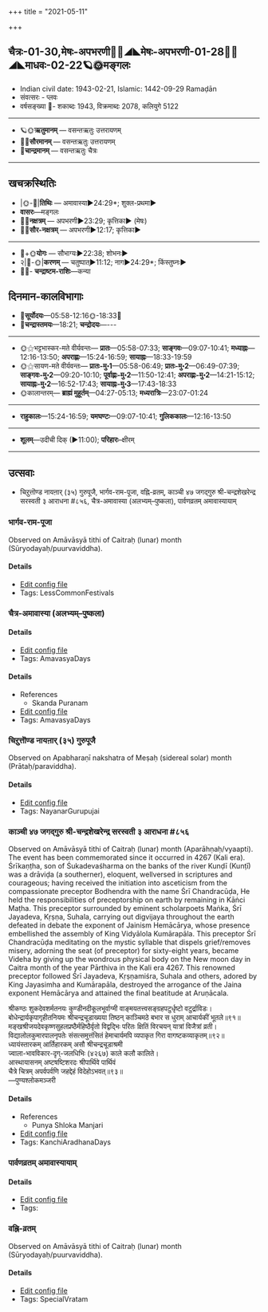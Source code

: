 +++
title = "2021-05-11"

+++
## चैत्रः-01-30,मेषः-अपभरणी🌛🌌◢◣मेषः-अपभरणी-01-28🌌🌞◢◣माधवः-02-22🪐🌞मङ्गलः
- Indian civil date: 1943-02-21, Islamic: 1442-09-29 Ramaḍān
- संवत्सरः - प्लवः
- वर्षसङ्ख्या 🌛- शकाब्दः 1943, विक्रमाब्दः 2078, कलियुगे 5122
___________________
- 🪐🌞**ऋतुमानम्** — वसन्तऋतुः उत्तरायणम्
- 🌌🌞**सौरमानम्** — वसन्तऋतुः उत्तरायणम्
- 🌛**चान्द्रमानम्** — वसन्तऋतुः चैत्रः
___________________


## खचक्रस्थितिः
- |🌞-🌛|**तिथिः** — अमावास्या►24:29*; शुक्ल-प्रथमा►  
- **वासरः**—मङ्गलः  
- 🌌🌛**नक्षत्रम्** — अपभरणी►23:29; कृत्तिका► (मेषः)  
- 🌌🌞**सौर-नक्षत्रम्** — अपभरणी►12:17; कृत्तिका►  
___________________
- 🌛+🌞**योगः** — सौभाग्यः►22:38; शोभनः►  
- २|🌛-🌞|**करणम्** — चतुष्पात्►11:12; नाग►24:29*; किंस्तुघ्नः►  
- 🌌🌛- **चन्द्राष्टम-राशिः**—कन्या  


## दिनमान-कालविभागाः
- 🌅**सूर्योदयः**—05:58-12:16🌞️-18:33🌇  
- 🌛**चन्द्रास्तमयः**—18:21; **चन्द्रोदयः**—---  
___________________
- 🌞⚝भट्टभास्कर-मते वीर्यवन्तः— **प्रातः**—05:58-07:33; **साङ्गवः**—09:07-10:41; **मध्याह्नः**—12:16-13:50; **अपराह्णः**—15:24-16:59; **सायाह्नः**—18:33-19:59  
- 🌞⚝सायण-मते वीर्यवन्तः— **प्रातः-मु॰1**—05:58-06:49; **प्रातः-मु॰2**—06:49-07:39; **साङ्गवः-मु॰2**—09:20-10:10; **पूर्वाह्णः-मु॰2**—11:50-12:41; **अपराह्णः-मु॰2**—14:21-15:12; **सायाह्नः-मु॰2**—16:52-17:43; **सायाह्नः-मु॰3**—17:43-18:33  
- 🌞कालान्तरम्— **ब्राह्मं मुहूर्तम्**—04:27-05:13; **मध्यरात्रिः**—23:07-01:24  
___________________
- **राहुकालः**—15:24-16:59; **यमघण्टः**—09:07-10:41; **गुलिककालः**—12:16-13:50  
___________________
- **शूलम्**—उदीची दिक् (►11:00); **परिहारः**–क्षीरम्  
___________________

## उत्सवाः
- चिऱुत्तॊण्ड नायऩार् (३५) गुरुपूजै, भार्गव-राम-पूजा, वह्नि-व्रतम्, काञ्ची ४७ जगद्गुरु श्री-चन्द्रशेखरेन्द्र सरस्वती ३ आराधना #८५६, चैत्र-अमावास्या (अलभ्यम्–पुष्कला), पार्वणव्रतम् अमावास्यायाम्
### भार्गव-राम-पूजा

Observed on Amāvāsyā tithi of Caitraḥ (lunar) month (Sūryodayaḥ/puurvaviddha). 

#### Details
- [Edit config file](https://github.com/jyotisham/adyatithi/tree/master/devatA/vaiShNava/lunar_month/tithi/01/30/bhArgava-rAma-pUjA.toml)
- Tags: LessCommonFestivals


### चैत्र-अमावास्या (अलभ्यम्–पुष्कला)



#### Details
- [Edit config file](https://github.com/jyotisham/adyatithi/tree/master/time_focus/monthly/amAvAsyA/description_only/caitra-amAvAsyA.toml)
- Tags: AmavasyaDays



#### Details
- References
  - Skanda Puranam
- [Edit config file](https://github.com/jyotisham/adyatithi/tree/master/time_focus/monthly/amAvAsyA/description_only/caitra-amAvAsyA.toml)
- Tags: AmavasyaDays


### चिऱुत्तॊण्ड नायऩार् (३५) गुरुपूजै

Observed on Apabharaṇī nakshatra of Meṣaḥ (sidereal solar) month (Prātaḥ/paraviddha). 

#### Details
- [Edit config file](https://github.com/jyotisham/adyatithi/tree/master/mahApuruSha/nAyanAr/sidereal_solar_month/nakshatra/01/02/cir2uttoNDa%20nAyan2Ar%20%2835%29%20gurupUjai.toml)
- Tags: NayanarGurupujai


### काञ्ची ४७ जगद्गुरु श्री-चन्द्रशेखरेन्द्र सरस्वती ३ आराधना #८५६

Observed on Amāvāsyā tithi of Caitraḥ (lunar) month (Aparāhṇaḥ/vyaapti). The event has been commemorated since it occurred in 4267 (Kali era).  
Śrīkaṇṭha, son of Śukadevaśharma on the banks of the river Kunḍī (Kunṭī) was a drāviḍa (a southerner), eloquent, wellversed in scriptures and courageous; having received the initiation into asceticism from the compassionate preceptor Bodhendra with the name Śrī Chandracūḍa, He held the responsibilities of preceptorship on earth by remaining in Kāṅci Maṭha. This preceptor surrounded by eminent scholarpoets Maṅka, Śrī Jayadeva, Kṛṣṇa, Suhala, carrying out digvijaya throughout the earth defeated in debate the exponent of Jainism Hemācārya, whose presence embellished the assembly of King Vidyālola Kumārapāla. This preceptor Śrī Chandracūḍa meditating on the mystic syllable that dispels grief/removes misery, adorning the seat (of preceptor) for sixty-eight years, became Videha by giving up the wondrous physical body on the New moon day in Caitra month of the year Pārthiva in the Kali era 4267. This renowned preceptor followed Śrī Jayadeva, Kṛṣṇamiśra, Suhala and others, adored by King Jayasimha and Kumārapāla, destroyed the arrogance of the Jaina exponent Hemācārya and attained the final beatitude at Aruṇācala.

श्रीकण्ठः शुकदेवशर्मतनयः कुण्डीनदीकूलभूर्वाग्मी वाङ्मयतत्त्वसङ्ग्रहपटुर्धृष्टो वटुर्द्राविडः।  
बोधेन्द्रार्यकृपागृहीतनियमः श्रीचन्द्रचूडाख्यया तिष्ठन् काञ्चिमठे बभार स धुराम् आचार्यकीं भूतले॥९१॥  
मङ्खश्रीजयदेवकृष्णसुहलप्रष्ठैर्महिष्ठैर्वृतो विद्वद्भिः परितः क्षितिं विरचयन् यात्रां विजैत्रां व्रती।  
विद्यालोलकुमारपालनृपतेः संसत्समुत्तंसितं हेमाचार्यमपि व्यपाकृत गिरा वागष्टकव्याकृतम्॥९२॥  
ध्यायंस्तारकम् आर्तिहारकम् असौ श्रीचन्द्रचूडाश्रमी  
ज्वाला-भावविकार-दृग्-जलधिभिः (४२६७) काले कलौ कालिते।  
आस्थायासनम् अष्टषष्टिशरदः श्रीपार्थिवे पार्थिवं  
चैत्रे चित्रम् अपर्वपर्वणि जहद्देहं विदेहोऽभवत्॥९३॥  
—पुण्यश्लोकमञ्जरी



#### Details
- References
  - Punya Shloka Manjari
- [Edit config file](https://github.com/jyotisham/adyatithi/tree/master/mahApuruSha/kAnchI-maTha/lunar_month/tithi/01/30/kAJcI%2047%20jagadguru%20zrI~candrazEkharEndra%20sarasvatI%203%20ArAdhanA.toml)
- Tags: KanchiAradhanaDays


### पार्वणव्रतम् अमावास्यायाम्



#### Details
- [Edit config file](https://github.com/jyotisham/adyatithi/tree/master/gRhya/general/relative_event/sthAlIpAkaH_1/offset__-1/pArvaNa-vratam_30.toml)
- Tags: 


### वह्नि-व्रतम्

Observed on Amāvāsyā tithi of Caitraḥ (lunar) month (Sūryodayaḥ/puurvaviddha). 

#### Details
- [Edit config file](https://github.com/jyotisham/adyatithi/tree/master/general/lunar_month/tithi/01/30/vahni-vratam.toml)
- Tags: SpecialVratam


